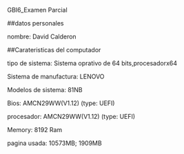 GBI6_Examen Parcial

##datos personales

nombre: David Calderon


##Carateristicas del computador 

tipo de sistema: Sistema oprativo de 64 bits,procesadorx64

Sistema de manufactura: LENOVO 

Modelos de sistema: 81NB

Bios: AMCN29WW(V1.12) (type: UEFI)

procesador: AMCN29WW(V1.12) (type: UEFI)

Memory: 8192 Ram

pagina usada: 10573MB; 1909MB


